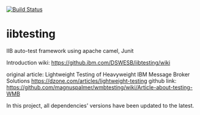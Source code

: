 [![Build Status](https://travis.ibm.com/DSWESB/iibtesting.svg?token=u3141ZEmAqpXsjwbykei&branch=master)](https://travis.ibm.com/DSWESB/iibtesting)
# iibtesting
IIB auto-test framework using apache camel, Junit

Introduction wiki: https://github.ibm.com/DSWESB/iibtesting/wiki


original article: Lightweight Testing of Heavyweight IBM Message Broker Solutions https://dzone.com/articles/lightweight-testing
github link: https://github.com/magnuspalmer/wmbtesting/wiki/Article-about-testing-WMB

In this project, all dependencies' versions have been updated to the latest.

